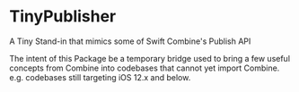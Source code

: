 # TinyPublisher
A Tiny Stand-in that mimics some of Swift Combine's Publish API

The intent of this Package be a temporary bridge used to bring a few useful concepts from Combine into codebases that cannot yet import Combine.
e.g. codebases still targeting iOS 12.x and below.
